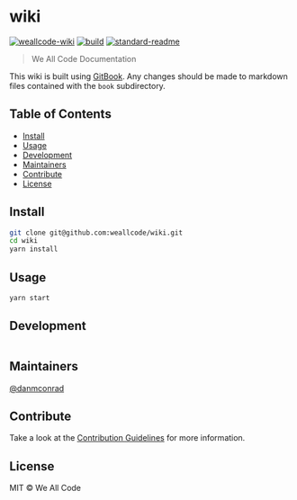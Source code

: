 # wiki

[![weallcode-wiki](https://img.shields.io/badge/weallcode-wiki-blue.svg?style=flat)](https://wiki.weallcode.org)
[![build](https://circleci.com/gh/weallcode/wiki.svg?style=shield&circle-token=TODO)](https://circleci.com/gh/weallcode/wiki)
[![standard-readme](https://img.shields.io/badge/standard--readme-OK-green.svg?style=flat)](https://github.com/RichardLitt/standard-readme)

> We All Code Documentation

This wiki is built using [GitBook](https://toolchain.gitbook.com). Any changes should be made to markdown files contained with the `book` subdirectory.

## Table of Contents

- [Install](#install)
- [Usage](#usage)
- [Development](#development)
- [Maintainers](#maintainers)
- [Contribute](#contribute)
- [License](#license)

## Install

```bash
git clone git@github.com:weallcode/wiki.git
cd wiki
yarn install
```

## Usage

```bash
yarn start
```

## Development

```bash
```

## Maintainers

[@danmconrad](https://github.com/danmconrad)

## Contribute

Take a look at the [Contribution Guidelines](CONTRIBUTING.md) for more information.

## License

MIT © We All Code
